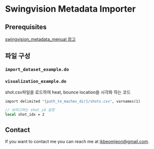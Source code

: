 # Swingvision Metadata Importer


## Prerequisites
[swingvision_metadata_menual 참고](https://docs.google.com/spreadsheets/d/1ypqLnGAZWQRKI-0sVtD-_EQ3ImAgEpNduY2jkm9wdf8/edit?usp=sharing)

## 파일 구성

### `import_dataset_example.do`


### `visualization_example.do`
shot.csv파일을 로드하여 heat, bounce location을 시각화 하는 코드
```STATA
import delimited "{path_to_maches_dir}/shots.csv", varnames(1)

// 보려고하는 shot_id 설정
local shot_idx = 2
```

## Contact
If you want to contact me you can reach me at <ikbeomjeon@gmail.com>.

